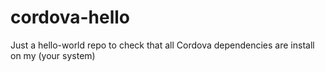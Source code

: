 # cordova-hello
Just a hello-world repo to check that all Cordova dependencies are install on my (your system)
